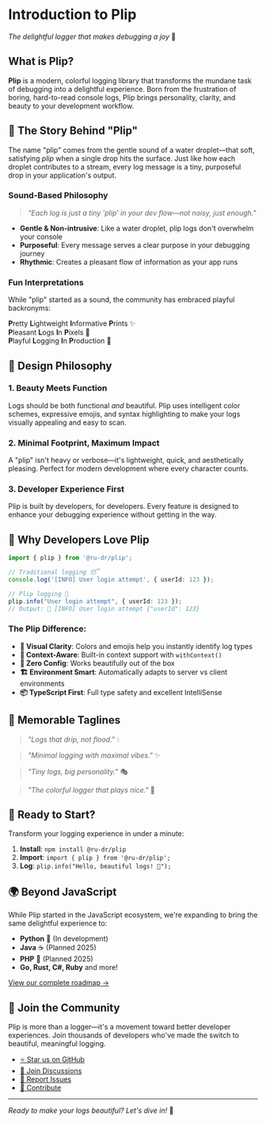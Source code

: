 # Introduction to Plip

*The delightful logger that makes debugging a joy* 🫧

## What is Plip?

**Plip** is a modern, colorful logging library that transforms the mundane task of debugging into a delightful experience. Born from the frustration of boring, hard-to-read console logs, Plip brings personality, clarity, and beauty to your development workflow.

## 🧠 The Story Behind "Plip"

The name "plip" comes from the gentle sound of a water droplet—that soft, satisfying *plip* when a single drop hits the surface. Just like how each droplet contributes to a stream, every log message is a tiny, purposeful drop in your application's output.

### Sound-Based Philosophy

> *"Each log is just a tiny 'plip' in your dev flow—not noisy, just enough."*

- **Gentle & Non-intrusive**: Like a water droplet, plip logs don't overwhelm your console
- **Purposeful**: Every message serves a clear purpose in your debugging journey
- **Rhythmic**: Creates a pleasant flow of information as your app runs

### Fun Interpretations

While "plip" started as a sound, the community has embraced playful backronyms:

**P**retty **L**ightweight **I**nformative **P**rints ✨  
**P**leasant **L**ogs **I**n **P**ixels 🎨  
**P**layful **L**ogging **I**n **P**roduction 🚀

## 🎯 Design Philosophy

### 1. **Beauty Meets Function**
Logs should be both functional *and* beautiful. Plip uses intelligent color schemes, expressive emojis, and syntax highlighting to make your logs visually appealing and easy to scan.

### 2. **Minimal Footprint, Maximum Impact**
A "plip" isn't heavy or verbose—it's lightweight, quick, and aesthetically pleasing. Perfect for modern development where every character counts.

### 3. **Developer Experience First**
Plip is built by developers, for developers. Every feature is designed to enhance your debugging experience without getting in the way.

## 🌟 Why Developers Love Plip

```typescript
import { plip } from '@ru-dr/plip';

// Traditional logging 😴
console.log('[INFO] User login attempt', { userId: 123 });

// Plip logging 🎉
plip.info("User login attempt", { userId: 123 });
// Output: 🫧 [INFO] User login attempt {"userId": 123}
```

### The Plip Difference:

- **🌈 Visual Clarity**: Colors and emojis help you instantly identify log types
- **🎯 Context-Aware**: Built-in context support with `withContext()`
- **🚀 Zero Config**: Works beautifully out of the box
- **🏗️ Environment Smart**: Automatically adapts to server vs client environments
- **📦 TypeScript First**: Full type safety and excellent IntelliSense

## 🎨 Memorable Taglines

> *"Logs that drip, not flood."* 💧

> *"Minimal logging with maximal vibes."* ✨

> *"Tiny logs, big personality."* 🎭

> *"The colorful logger that plays nice."* 🌈

## 🚀 Ready to Start?

Transform your logging experience in under a minute:

1. **Install**: `npm install @ru-dr/plip`
2. **Import**: `import { plip } from '@ru-dr/plip';`
3. **Log**: `plip.info("Hello, beautiful logs! 🎉");`

## 🌍 Beyond JavaScript

While Plip started in the JavaScript ecosystem, we're expanding to bring the same delightful experience to:

- **Python** 🐍 (In development)
- **Java** ☕ (Planned 2025)
- **PHP** 🐘 (Planned 2025)
- **Go, Rust, C#, Ruby** and more!

[View our complete roadmap →](/references/roadmap.md#language-support)

## 🤝 Join the Community

Plip is more than a logger—it's a movement toward better developer experiences. Join thousands of developers who've made the switch to beautiful, meaningful logging.

- [⭐ Star us on GitHub](https://github.com/ru-dr/plip)
- [💬 Join Discussions](https://github.com/ru-dr/plip/discussions)
- [🐛 Report Issues](https://github.com/ru-dr/plip/issues)
- [🤝 Contribute](./request/contributing.md)

---

*Ready to make your logs beautiful? Let's dive in!* 🫧
